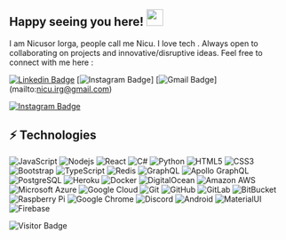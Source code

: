 ## Happy seeing you here! <img src="https://raw.githubusercontent.com/aemmadi/aemmadi/master/wave.gif" width="30">

I am Nicusor Iorga, people call me Nicu. I love tech . Always open to collaborating on projects and innovative/disruptive ideas. Feel free to connect with me here :

[![Linkedin Badge](https://img.shields.io/badge/-nicusoriorga-blue?style=plastic&logo=Linkedin&logoColor=white&link=https://www.linkedin.com/in/nicusor-iorga/)](https://www.linkedin.com/in/nicusor-iorga/)
[![Instagram Badge](https://img.shields.io/badge/-nicu.irg-purple?style=plastic&logo=Instagram&logoColor=white&link=https://instagram.com/nicu.irg-2222/)]
[![Gmail Badge](https://img.shields.io/badge/-nicu.irg@gmail.com-c14438?style=plastic&logo=Gmail&logoColor=white&link=mailto:nicu.irg@gmail.com)]
(mailto:nicu.irg@gmail.com)

[![Instagram Badge](https://img.shields.io/badge/-moshfiqrony-purple?style=plastic&logo=instagram&logoColor=white&link=https://instagram.com/moshfiqrony/)](https://instagram.com/moshfiqrony)

## ⚡ Technologies

![JavaScript](https://img.shields.io/badge/-JavaScript-black?style=flat-square&logo=javascript)
![Nodejs](https://img.shields.io/badge/-Nodejs-black?style=flat-square&logo=Node.js)
![React](https://img.shields.io/badge/-React-black?style=flat-square&logo=react)
![C#](https://img.shields.io/badge/-C++-00599C?style=flat-square&logo=c)
![Python](https://img.shields.io/badge/-Python-black?style=flat-square&logo=Python)
![HTML5](https://img.shields.io/badge/-HTML5-E34F26?style=flat-square&logo=html5&logoColor=white)
![CSS3](https://img.shields.io/badge/-CSS3-1572B6?style=flat-square&logo=css3)
![Bootstrap](https://img.shields.io/badge/-Bootstrap-563D7C?style=flat-square&logo=bootstrap)
![TypeScript](https://img.shields.io/badge/-TypeScript-007ACC?style=flat-square&logo=typescript)
![Redis](https://img.shields.io/badge/-Redis-black?style=flat-square&logo=Redis)
![GraphQL](https://img.shields.io/badge/-GraphQL-E10098?style=flat-square&logo=graphql)
![Apollo GraphQL](https://img.shields.io/badge/-Apollo%20GraphQL-311C87?style=flat-square&logo=apollo-graphql)
![PostgreSQL](https://img.shields.io/badge/-PostgreSQL-336791?style=flat-square&logo=postgresql)
![Heroku](https://img.shields.io/badge/-Heroku-430098?style=flat-square&logo=heroku)
![Docker](https://img.shields.io/badge/-Docker-black?style=flat-square&logo=docker)
![DigitalOcean](https://img.shields.io/badge/-Digital%20Ocean-darkblue?style=flat-square&logo=digitalocean)
![Amazon AWS](https://img.shields.io/badge/Amazon%20AWS-232F3E?style=flat-square&logo=amazon-aws)
![Microsoft Azure](https://img.shields.io/badge/Microsoft%20Azure-232F7E?style=flat-square&logo=microsoft-azure)
![Google Cloud](https://img.shields.io/badge/Google%20Cloud-black?style=flat-square&logo=google-cloud)
![Git](https://img.shields.io/badge/-Git-black?style=flat-square&logo=git)
![GitHub](https://img.shields.io/badge/-GitHub-181717?style=flat-square&logo=github)
![GitLab](https://img.shields.io/badge/-GitLab-FCA121?style=flat-square&logo=gitlab)
![BitBucket](https://img.shields.io/badge/-BitBucket-darkblue?style=flat-square&logo=bitbucket)
![Raspberry Pi](https://img.shields.io/badge/-Raspberry%20Pi-C51A4A?style=flat-square&logo=Raspberry-Pi)
![Google Chrome](https://img.shields.io/badge/Chrome-black?style=flat-square&logo=google-chrome)
![Discord](https://img.shields.io/badge/Discord-black?style=flat-square&logo=discord)
![Android](https://img.shields.io/badge/Android-05150C?style=flat-square&logo=android)
![MaterialUI](https://img.shields.io/badge/-MatrialUI-0081CB?style=flat-square&logo=material-UI)
![Firebase](https://img.shields.io/badge/Firebase-black?style=flat-square&logo=firebase)

![Visitor Badge](https://visitor-badge.laobi.icu/badge?page_id=IoghiStudio)
